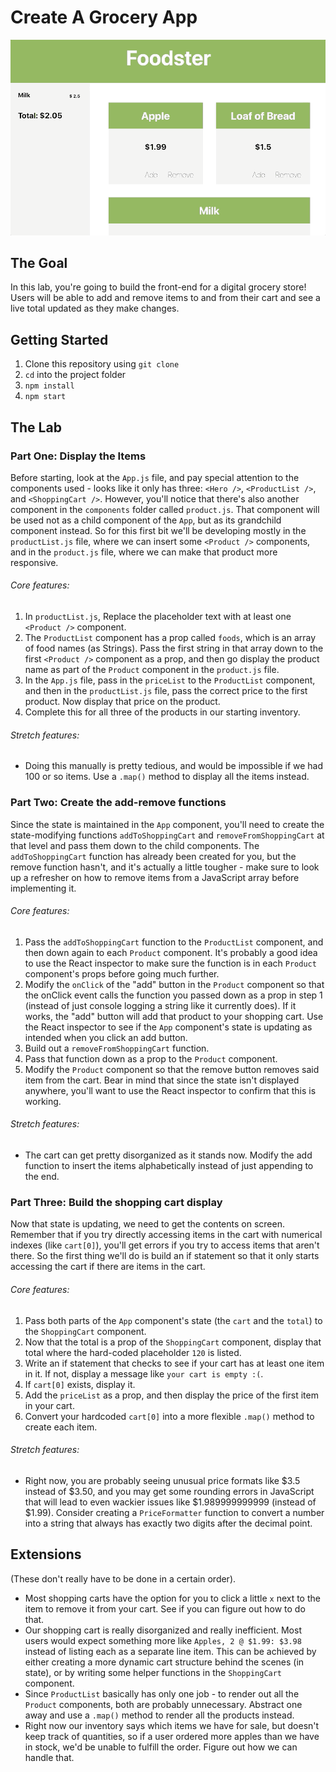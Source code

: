 # Create A Grocery App

![Foodster Demo](foodsterDemo.gif)

## The Goal
In this lab, you're going to build the front-end for a digital grocery store! Users will be able to add and remove items to and from their cart and see a live total updated as they make changes.

## Getting Started

1. Clone this repository using `git clone`
2. `cd` into the project folder
3. `npm install`
4. `npm start`

## The Lab
### Part One: Display the Items
Before starting, look at the `App.js` file, and pay special attention to the components used - looks like it only has three: `<Hero />`, `<ProductList />`, and `<ShoppingCart />`. However, you'll notice that there's also another component in the `components` folder called `product.js`. That component will be used not as a child component of the `App`, but as its grandchild component instead. So for this first bit we'll be developing mostly in the `productList.js` file, where we can insert some `<Product />` components, and in the `product.js` file, where we can make that product more responsive.

###### Core features:
1. In `productList.js`, Replace the placeholder text with at least one `<Product />` component.
2. The `ProductList` component has a prop called `foods`, which is an array of food names (as Strings). Pass the first string in that array down to the first `<Product />` component as a prop, and then go display the product name as part of the `Product` component in the `product.js` file.
3. In the `App.js` file, pass in the `priceList` to the `ProductList` component, and then in the `productList.js` file, pass the correct price to the first product. Now display that price on the product.
4. Complete this for all three of the products in our starting inventory.

###### Stretch features:
* Doing this manually is pretty tedious, and would be impossible if we had 100 or so items. Use a `.map()` method to display all the items instead.

### Part Two: Create the add-remove functions
Since the state is maintained in the `App` component, you'll need to create the state-modifying functions `addToShoppingCart` and `removeFromShoppingCart` at that level and pass them down to the child components. The `addToShoppingCart` function has already been created for you, but the remove function hasn't, and it's actually a little tougher - make sure to look up a refresher on how to remove items from a JavaScript array before implementing it.

###### Core features:
1. Pass the `addToShoppingCart` function to the `ProductList` component, and then down again to each `Product` component. It's probably a good idea to use the React inspector to make sure the function is in each `Product` component's props before going much further.
2. Modify the `onClick` of the "add" button in the `Product` component so that the onClick event calls the function you passed down as a prop in step 1 (instead of just console logging a string like it currently does). If it works, the "add" button will add that product to your shopping cart. Use the React inspector to see if the `App` component's state is updating as intended when you click an add button.
3. Build out a `removeFromShoppingCart` function.
4. Pass that function down as a prop to the `Product` component.
5. Modify the `Product` component so that the remove button removes said item from the cart. Bear in mind that since the state isn't displayed anywhere, you'll want to use the React inspector to confirm that this is working.

###### Stretch features:
* The cart can get pretty disorganized as it stands now. Modify the add function to insert the items alphabetically instead of just appending to the end.

### Part Three: Build the shopping cart display
Now that state is updating, we need to get the contents on screen. Remember that if you try directly accessing items in the cart with numerical indexes (like `cart[0]`), you'll get errors if you try to access items that aren't there. So the first thing we'll do is build an if statement so that it only starts accessing the cart if there are items in the cart.

###### Core features:
1. Pass both parts of the `App` component's state (the `cart` and the `total`) to the `ShoppingCart` component.
2. Now that the total is a prop of the `ShoppingCart` component, display that total where the hard-coded placeholder `120` is listed.
3. Write an if statement that checks to see if your cart has at least one item in it. If not, display a message like `your cart is empty :(`.
4. If `cart[0]` exists, display it.
5. Add the `priceList` as a prop, and then display the price of the first item in your cart.
6. Convert your hardcoded `cart[0]` into a more flexible `.map()` method to create each item.

###### Stretch features:
* Right now, you are probably seeing unusual price formats like $3.5 instead of $3.50, and you may get some rounding errors in JavaScript that will lead to even wackier issues like $1.989999999999 (instead of $1.99). Consider creating a `PriceFormatter` function to convert a number into a string that always has exactly two digits after the decimal point.

## Extensions
(These don't really have to be done in a certain order).
* Most shopping carts have the option for you to click a little `x` next to the item to remove it from your cart. See if you can figure out how to do that.
* Our shopping cart is really disorganized and really inefficient. Most users would expect something more like `Apples, 2 @ $1.99: $3.98` instead of listing each as a separate line item. This can be achieved by either creating a more dynamic cart structure behind the scenes (in state), or by writing some helper functions in the `ShoppingCart` component.
* Since `ProductList` basically has only one job - to render out all the `Product` components, both are probably unnecessary. Abstract one away and use a `.map()` method to render all the products instead.
* Right now our inventory says which items we have for sale, but doesn't keep track of quantities, so if a user ordered more apples than we have in stock, we'd be unable to fulfill the order. Figure out how we can handle that.
